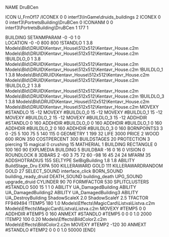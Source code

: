 NAME DruBCen

ICON U_FrnOf17
/ICONEX 0 0 interf3\InGame\druids_buildings 2
ICONEX 0 0 interf3\PortretsBuilding\DruBCen 0
ICONANM 0 0 interf3\PortretsBuilding\DruBCen 1 177 1

BUILDING
SETANMPARAM -0 -0 1 0              
LOCATION -0 -0 800 800
!STANDLO      1 3.8 Models\Bld\DRUID\Kentavr_House\512x512\Kentavr_House.c2m Models\Bld\DRUID\Kentavr_House\512x512\Kentavr_House.c2m
!BUILDLO_0    1 3.8 Models\Bld\DRUID\Kentavr_House\512x512\Kentavr_House.c2m Models\Bld\DRUID\Kentavr_House\512x512\Kentavr_House.c2m
!BUILDLO_1    1 3.8 Models\Bld\DRUID\Kentavr_House\512x512\Kentavr_House.c2m Models\Bld\DRUID\Kentavr_House\512x512\Kentavr_House.c2m
!BUILDLO_2    1 3.8 Models\Bld\DRUID\Kentavr_House\512x512\Kentavr_House.c2m Models\Bld\DRUID\Kentavr_House\512x512\Kentavr_House.c2m
!BUILDLO_3    1 3.8 Models\Bld\DRUID\Kentavr_House\512x512\Kentavr_House.c2m Models\Bld\DRUID\Kentavr_House\512x512\Kentavr_House.c2m
MOVEXY #STANDLO   15 -12
MOVEXY #BUILDLO_0 15 -12
MOVEXY #BUILDLO_1 15 -12
MOVEXY #BUILDLO_2 15 -12
MOVEXY #BUILDLO_3 15 -12
ADDHDIR #STANDLO 0 160
ADDHDIR #BUILDLO_0 0 160
ADDHDIR #BUILDLO_1 0 160
ADDHDIR #BUILDLO_2 0 160
ADDHDIR #BUILDLO_3 0 160
BORNPOINTS3 3 0 -25 5  100 75 5 140 115 0
GEOMETRY 1 199 32
LIFE     3000
PRICE 2 WOOD 600 IRON 350
COSTPERCENT 300
BUILDSTAGES 20
PROTECTION 3 piercing 15 magical 0 crushing 15
MATHERIAL 1 BUILDING
RECTANGLE    0 100 160 90
EXPLMEDIA BUILDING 5
BUILDBAR -16 0 16 0
VISION 0
ROUNDLOCK 8
3DBARS 2 -60 3 75 72 60 -98 16 45 24 24 
MFARM 35
ADDSHOTRADIUS 155
SELTYPE SelBigBuilding 1.8 1.8
ABILITY BuildStage_Dru
EXPA 500
KILLERAWARD             GOLD 111
KILLERAWARDRANDOM       GOLD 27
SELECT_SOUND interface_click
BORN_SOUND building_ready_druid
DEATH_SOUND building_death
UPG_SOUND upgrade_druid
CYLINDER 90 70
FORMFACTOR 530
SPLITCLUSTERS #STANDLO 500 15 1 1 0
ABILITY UA_DamagedBuilding
ABILITY UA_DamagedBuilding2
ABILITY UA_DamagedBuilding3
ABILITY UA_DestroyBuilding
ShadowScaleX 2.0
ShadowScaleY 2.5
TFACTOR FF949494
!TEMP5 180 1.0 Models\Effects\MagicCard\Listva\Listva.c2m Models\Effects\MagicCard\Listva\Listva.c2m
MOVEXY  #TEMP5 0 0
ADDHDIR #TEMP5 0 160
ANMEXT #STANDLO #TEMP5 0 0 0 1.0 2000
!TEMP2 100 0.20 Models\Effects\BildColor2.c2m Models\Effects\BildColor2.c2m
MOVEXY  #TEMP2 -120 30
ANMEXT #STANDLO #TEMP2 0 0 0 1.0 50000
[END]
